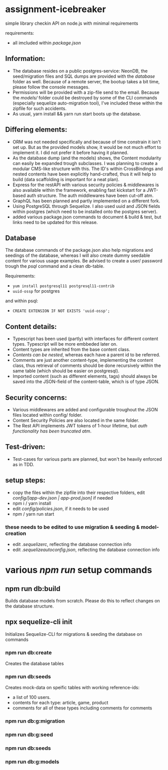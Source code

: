 # assignment-icebreaker
simple library checkin API on node.js with minimal requirements

requirements:
- all imcluded within *package.json*

## Information:

- The database resides on a public postgres-service: NeonDB, the seed/migration files and SQL dumps are provided with the _database_ folder as well. Because of a remote server, the bootup takes a bit time, please follow the console messages.
- Permissions will be provided with a zip-file send to the email. Because the _models/_ folder could be destroyed by some of the CLI commands (especially sequelize auto-migration tool), I've included these within the zipfile for such accidents.
- As usual, yarn install && yarn run start boots up the database.

## Differing elements:

- ORM was not needed specifically and because of time constrain it isn't set up. But as the provided models show,
it would be not much effort to implement it. I did not prefer it before having it planned.
- As the database dump (and the models) shows, the Content modularity can easily be expanded trough subclasses. I was planning to create a modular CMS-like structure with this. The ID's within CrossBindings and nested contents have been explicitly hand-crafted, thus it will help to build (data scaffolding is important for a neat plan).
- Express for the restAPI with various security policies & middlewares is also available within the framework, enabling fast kickstart for a JWT-based auth structure. The auth middlewares have been cut-off atm.
- GraphQL has been planned and partly implemented on a different fork.
- Using PostgreSQL through Sequelize. I also used uuid and JSON fields within postgres (which need to be installed onto the postgres server).
- added various package.json commands to document & build & test, but links need to be updated for this release.

## Database

The database commands of the package.json also help migrations and seedings
of the database, whereas I will also create dummy seedable content for various usage examples.
Be advised to create a user/ password trough the *psql* command and a clean db-table.

Requirements:
- `yum install postgresql11 postgresql11-contrib`
- `uuid-ossp` for postgres

and within psql:
- `CREATE EXTENSION IF NOT EXISTS 'uuid-ossp';`


## Content details:

- Typescript has been used (partly) with interfaces for different content types. Typescript will be more embbeded later on. 
- Content types are inherited from the base content class. 
- *Contents can be nested*, whereas each have a parent id to be referred.
- Comments are just another content-type, implementing the content class, thus retrieval of comments should be done recursively within the same table (which should be easier on postgresql).
- Imported content (such as different elements, tags) should always be saved into the JSON-field of the content-table, which is of type JSON.

## Security concerns:

- Various middlewares are added and configurable troughout the JSON files located within config/ folder.
- Content Security Policies are also located in the same folder.
- The Rest API implements JWT tokens of 1-hour lifetime, but *auth functionality has been truncated atm*.

## Test-driven:
- Test-cases for various parts are planned, but won't be heavily enforced as in TDD. 

## setup steps:

* copy the files within the zipfile into their respective folders, edit *config/[app-dev.json | app-prod.json]* if needed
* npm i / yarn install
* edit *config/policies.json*, if it needs to be used
* npm / yarn run start

### these needs to be edited to use migration & seeding & model-creation

* edit *.sequelizerc*, reflecting the database connection info
* edit *.sequelizeautoconfig.json*, reflecting the database connection info

# various *npm run* setup commands

## npm run db:build

Builds database models from scratch. Please do this to reflect changes on the database structure.

## npx sequelize-cli init

Initializes Sequelize-CLI for migrations & seeding the database on commands

### npm run db:create

Creates the database tables

### npm run db:seeds

Creates mock-data on speific tables with working reference-ids:
- a list of 100 users.
- contents for each type: article, game, product
- comments for all of these types including comments for comments

### npm run db:g:migration

### npm run db:g:seed

### npm run db:seeds

### npm run db:g:models

